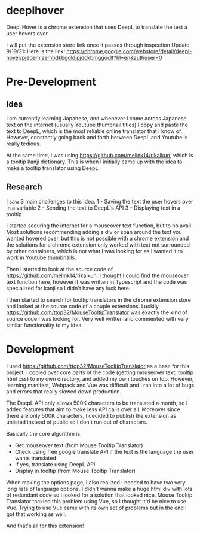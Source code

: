 # deeplhover

Deepl Hover is a chrome extension that uses DeepL to translate the text a user hovers over. 

I will put the extension store link once it passes through inspection
Update 9/19/21: Here is the link! https://chrome.google.com/webstore/detail/deepl-hover/pjebemlaembdkbgoldjpjdckbmggoclf?hl=en&authuser=0

# Pre-Development
## Idea

I am currently learning Japanese, and whenever I come across Japanese text on the internet (usually Youtube thumbnail titles) I copy and paste the text to DeepL, which is the most reliable online translator that I know of. However, constantly going back and forth between DeepL and Youtube is really tedious. 

At the same time, I was using https://github.com/melink14/rikaikun, which is a tooltip kanji dictionary. This is when I initially came up with the idea to make a tooltip translator using DeepL.

## Research

I saw 3 main challenges to this idea. 
1 - Saving the text the user hovers over in a variable
2 - Sending the text to DeepL's API
3 - Displaying text in a tooltip

I started scouring the internet for a mouseover text function, but to no avail. Most solutions recommending adding a div or span around the text you wanted hovered over, but this is not possible with a chrome extension and the solutions for a chrome extension only worked with text not surrounded by other containers, which is not what I was looking for as I wanted it to work in Youtube thumbnails.

Then I started to look at the source code of https://github.com/melink14/rikaikun. I thought I could find the mouseover text function here, however it was written in Typescript and the code was specialized for kanji so I didn't have any luck here.

I then started to search for tooltip translators in the chrome extension store and looked at the source code of a couple extensions. Luckily, https://github.com/ttop32/MouseTooltipTranslator was exactly the kind of source code I was looking for. Very well written and commented with very similar functionality to my idea.

# Development

I used https://github.com/ttop32/MouseTooltipTranslator as a base for this project. I copied over core parts of the code (getting mouseover text, tooltip html css) to my own directory, and added my own touches on top. However, learning manifest, Webpack and Vue was difficult and I ran into a lot of bugs and errors that really slowed down production. 

The DeepL API only allows 500K characters to be translated a month, so I added features that aim to make less API calls over all. Moreover since there are only 500K characters, I decided to publish the extension as unlisted instead of public so I don't run out of characters. 

Basically the core algorithm is:
- Get mouseover text (from Mouse Tooltip Translator)
- Check using free google translate API if the text is the language the user wants translated
- If yes, translate using DeepL API
- Display in tooltip (from Mouse Tooltip Translator)

When making the options page, I also realized I needed to have two very long lists of language options. I didn't wanna make a huge html div with lots of redundant code so I looked for a solution that looked nice. Mouse Tooltip Translator tackled this problem using Vue, so I thought it'd be nice to use Vue. Trying to use Vue came with its own set of problems but in the end I got that working as well.

And that's all for this extension!
